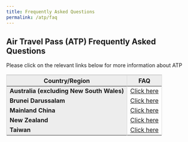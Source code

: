 ```yaml
---
title: Frequently Asked Questions
permalink: /atp/faq
---
```


## **Air Travel Pass (ATP) Frequently Asked Questions**

Please click on the relevant links below for more information about ATP

<table>
<thead>
  <tr>
    <th style="border-top:3px solid #D8D8D8; border-left:1px solid #D8D8D8; border-right:1px solid #D8D8D8; background-color:#EDEDED">Country/Region</th>
    <th style="border-top:3px solid #D8D8D8; border-left:1px solid #D8D8D8; border-right:1px solid #D8D8D8; background-color:#EDEDED">FAQ</th>
  </tr>
</thead>
<tbody>
<tr>
    <td style="border-left:1px solid #D8D8D8; border-right:1px solid #D8D8D8; background-color:#EDEDED"><b>Australia (excluding New South Wales)</b></td>
      <td style="text-align:left;border-right:1px solid #D8D8D8;"><a href="/australia/atp/faq">Click here</a></td>
  </tr>
<tr>
    <td style="border-left:1px solid #D8D8D8; border-right:1px solid #D8D8D8; background-color:#EDEDED"><b>Brunei Darussalam</b></td>
      <td style="text-align:left;border-right:1px solid #D8D8D8;"><a href="/brunei/atp/faq">Click here</a></td>
  </tr>
  <tr>
    <td style="border-left:1px solid #D8D8D8; border-right:1px solid #D8D8D8; background-color:#EDEDED"><b>Mainland China</b></td>
      <td style="text-align:left;border-right:1px solid #D8D8D8;"><a href="/china/atp/faq">Click here</a></td>
  </tr>
    <tr>
    <td style="border-left:1px solid #D8D8D8; border-right:1px solid #D8D8D8; background-color:#EDEDED"><b>New Zealand</b></td>
      <td style="text-align:left;border-right:1px solid #D8D8D8;"><a href="/newzealand/atp/faq">Click here</a></td>
  </tr>
    <tr>
    <td style="border-left:1px solid #D8D8D8; border-right:1px solid #D8D8D8; background-color:#EDEDED"><b>Taiwan</b></td>
      <td style="text-align:left;border-right:1px solid #D8D8D8;"><a href="/taiwan/atp/faq">Click here</a></td>
  </tr>
      <!-- <tr>
    <td style="border-left:1px solid #D8D8D8; border-right:1px solid #D8D8D8; border-bottom:1px solid #D8D8D8;background-color:#EDEDED"><b>Vietnam</b></td>
       <td style=" text-align:left;border-right:1px solid #D8D8D8;border-bottom:1px solid #D8D8D8;"><a href="/Vietnam/atp/faq">Click here</a></td>
  </tr>-->
  </tbody>
  </table>
